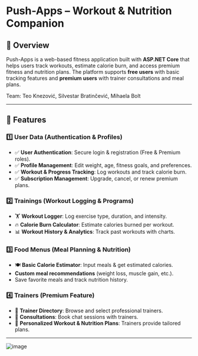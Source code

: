 # Push-Apps – Workout & Nutrition Companion   

## 📌 Overview  
Push-Apps is a web-based fitness application built with **ASP.NET Core** that helps users track workouts, estimate calorie burn, and access premium fitness and nutrition plans. The platform supports **free users** with basic tracking features and **premium users** with trainer consultations and meal plans.



Team: Teo Knezović, Silvestar Bratinčević, Mihaela Bolt 

--- 

## 🚀 Features  

### **1️⃣ User Data (Authentication & Profiles)**
- ✅ **User Authentication**: Secure login & registration (Free & Premium roles).  
- ✅ **Profile Management**: Edit weight, age, fitness goals, and preferences.  
- ✅ **Workout & Progress Tracking**: Log workouts and track calorie burn.  
- ✅ **Subscription Management**: Upgrade, cancel, or renew premium plans.  

### **2️⃣ Trainings (Workout Logging & Programs)**
- 🏋️ **Workout Logger**: Log exercise type, duration, and intensity.  
- 🔥 **Calorie Burn Calculator**: Estimate calories burned per workout.  
- 📊 **Workout History & Analytics**: Track past workouts with charts.   

### **3️⃣ Food Menus (Meal Planning & Nutrition)**
- 🍽️ **Basic Calorie Estimator**: Input meals & get estimated calories.  
- **Custom meal recommendations** (weight loss, muscle gain, etc.).
- Save favorite meals and track nutrition history.

### **4️⃣ Trainers (Premium Feature)**
- 🏅 **Trainer Directory**: Browse and select professional trainers.  
- 💬 **Consultations**: Book chat sessions with trainers.
- 📄 **Personalized Workout & Nutrition Plans**: Trainers provide tailored plans.  

---

![image](https://github.com/user-attachments/assets/2db7f5bf-7413-4566-93a8-bede27785c65)

